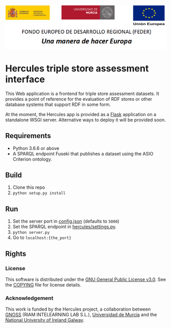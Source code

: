 ![](../../Docs/media/CabeceraDocumentosMD.png)

# Hercules triple store assessment interface

This Web application is a frontend for triple store assessment datasets. It provides a point of reference for the evaluation of RDF stores or other database systems that support RDF in some form.

At the moment, the Hercules app is provided as a [Flask](https://flask.palletsprojects.com) application on a standalone WSGI server. Alternative ways to deploy it will be provided soon.

## Requirements

* Python 3.6.6 or above
* A SPARQL endpoint Fuseki that publishes a dataset using the ASIO Criterion ontology.

## Build

1. Clone this repo
2. `python setup.py install`

## Run

1. Set the server port in [config.json](config.json) (defaults to `5000`)
2. Set the SPARQL endpoint in [hercules/settings.py](hercules/settings.py).
3. `python server.py`
4. Go to `localhost:{the_port}`

## Rights

### License

This software is distributed under the [GNU General Public License v3.0](https://www.gnu.org/licenses/gpl-3.0.en.html). See the [COPYING](COPYING) file for license details.

### Acknowledgement

This work is funded by the Hercules project, a collaboration between [GNOSS](https://www.gnoss.com) (RIAM INTELEARNING LAB S.L.), [Universidad de Murcia](https://www.um.es) and the [National University of Ireland Galway](https://nuigalway.ie).
